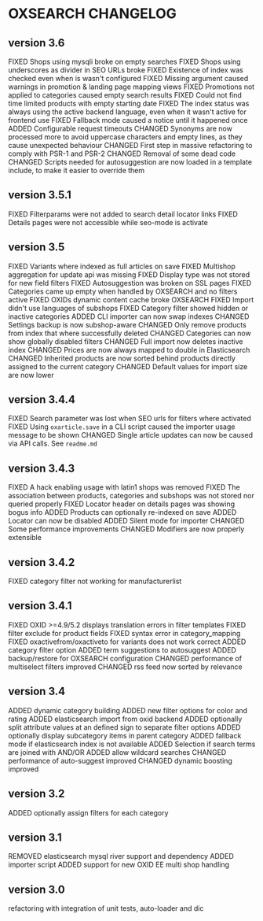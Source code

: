 OXSEARCH CHANGELOG
==================

version 3.6
-----------
FIXED Shops using mysqli broke on empty searches
FIXED Shops using underscores as divider in SEO URLs broke
FIXED Existence of index was checked even when is wasn't configured
FIXED Missing argument caused warnings in promotion & landing page mapping views
FIXED Promotions not applied to categories caused empty search results
FIXED Could not find time limited products with empty starting date
FIXED The index status was always using the active backend language, even when it wasn't active for frontend use
FIXED Fallback mode caused a notice until it happened once
ADDED Configurable request timeouts
CHANGED Synonyms are now processed more to avoid uppercase characters and empty lines, as they cause unexpected behaviour
CHANGED First step in massive refactoring to comply with PSR-1 and PSR-2
CHANGED Removal of some dead code
CHANGED Scripts needed for autosuggestion are now loaded in a template include, to make it easier to override them

version 3.5.1
-------------
FIXED Filterparams were not added to search detail locator links
FIXED Details pages were not accessible while seo-mode is activate

version 3.5
-----------
FIXED Variants where indexed as full articles on save
FIXED Multishop aggregation for update api was missing
FIXED Display type was not stored for new field filters
FIXED Autosuggestion was broken on SSL pages
FIXED Categories came up empty when handled by OXSEARCH and no filters active
FIXED OXIDs dynamic content cache broke OXSEARCH
FIXED Import didn't use languages of subshops
FIXED Category filter showed hidden or inactive categories
ADDED CLI importer can now swap indexes
CHANGED Settings backup is now subshop-aware
CHANGED Only remove products from index that where successfully deleted
CHANGED Categories can now show globally disabled filters
CHANGED Full import now deletes inactive index
CHANGED Prices are now always mapped to double in Elasticsearch
CHANGED Inherited products are now sorted behind products directly assigned to the current category
CHANGED Default values for import size are now lower

version 3.4.4
-------------
FIXED Search parameter was lost when SEO urls for filters where activated
FIXED Using `oxarticle.save` in a CLI script caused the importer usage message to be shown
CHANGED Single article updates can now be caused via API calls. See `readme.md`

version 3.4.3
-------------
FIXED A hack enabling usage with latin1 shops was removed
FIXED The association between products, categories and subshops was not stored nor queried properly
FIXED Locator header on details pages was showing bogus info
ADDED Products can optionally re-indexed on save
ADDED Locator can now be disabled
ADDED Silent mode for importer
CHANGED Some performance improvements
CHANGED Modifiers are now properly extensible

version 3.4.2
-------------
FIXED category filter not working for manufacturerlist

version 3.4.1
-------------
FIXED OXID >=4.9/5.2 displays translation errors in filter templates
FIXED filter exclude for product fields
FIXED syntax error in category_mapping
FIXED oxactivefrom/oxactiveto for variants does not work correct
ADDED category filter option
ADDED term suggestions to autosuggest
ADDED backup/restore for OXSEARCH configuration
CHANGED performance of multiselect filters improved
CHANGED rss feed now sorted by relevance

version 3.4
-----------
ADDED dynamic category building
ADDED new filter options for color and rating
ADDED elasticsearch import from oxid backend
ADDED optionally split attribute values at an defined sign to separate filter options
ADDED optionally display subcategory items in parent category
ADDED fallback mode if elasticsearch index is not available
ADDED Selection if search terms are joined with AND/OR
ADDED allow wildcard searches
CHANGED performance of auto-suggest improved
CHANGED dynamic boosting improved

version 3.2
-----------
ADDED optionally assign filters for each category

version 3.1
-----------
REMOVED elasticsearch mysql river support and dependency
ADDED importer script
ADDED support for new OXID EE multi shop handling

version 3.0
-----------
refactoring with integration of unit tests, auto-loader and dic

